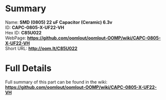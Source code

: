 
Summary
=================
  
Name: __SMD (0805) 22 uF Capacitor (Ceramic) 6.3v__    
ID: __CAPC-0805-X-UF22-VH__   
Hex ID: __C85U022__   
WebPage: __https://github.com/oomlout/oomlout-OOMP/wiki/CAPC-0805-X-UF22-VH__   
Short URL: __http://oom.lt/C85U022__   

Full Details
==========================
Full summary of this part can be found in the wiki:   
__https://github.com/oomlout/oomlout-OOMP/wiki/CAPC-0805-X-UF22-VH__    

